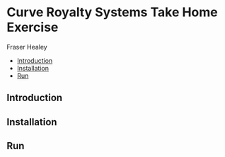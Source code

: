 # Curve Royalty Systems Take Home Exercise

Fraser Healey

- [Introduction](#introduction)
- [Installation](#installation)
- [Run](#run)

## Introduction

## Installation

## Run
